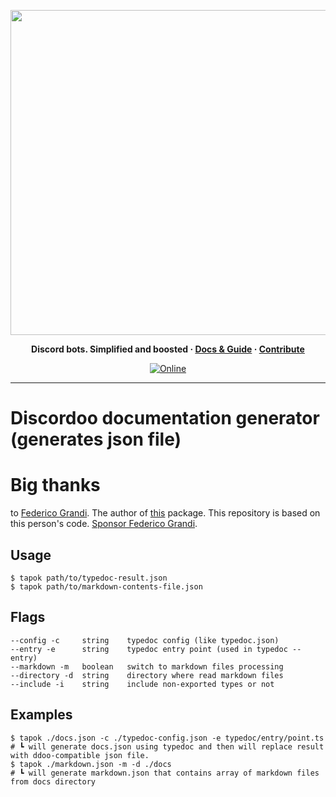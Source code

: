 <p align="center">
<img width="520" src="https://cdn.discordapp.com/attachments/531549268033404928/891388371384029184/ddoologo_new_1.2_banner_tapok.svg" alt="">
</p>

<p align="center">
  <b>
    Discord bots. Simplified and boosted
    <span> · </span>
    <a href="https://ddoo.dev/prov">Docs & Guide</a>
    <span> · </span>
    <a href="https://github.com/ddoodev/discordoo/blob/develop/CONTRIBUTING.md">Contribute</a>
  </b>
</p>

<p align="center">
  <a href="https://ddoo.dev/discord">
    <img 
      src="https://img.shields.io/discord/811663819721539674?color=7280DA&label=Discord&logo=discord&logoColor=white" 
      alt="Online"
    >
  </a>
</p>
<hr>

# Discordoo documentation generator (generates json file)

Big thanks
=
to [Federico Grandi](https://github.com/EndBug). The author of [this](https://github.com/dbots-pkg/ts-docgen) package. This repository is based on this person's code. [Sponsor Federico Grandi](https://github.com/sponsors/EndBug).

Usage
-
```shell
$ tapok path/to/typedoc-result.json
$ tapok path/to/markdown-contents-file.json
```

Flags
-
```shell
--config -c     string    typedoc config (like typedoc.json)
--entry -e      string    typedoc entry point (used in typedoc --entry)
--markdown -m   boolean   switch to markdown files processing
--directory -d  string    directory where read markdown files
--include -i    string    include non-exported types or not
```

Examples
-
```shell
$ tapok ./docs.json -c ./typedoc-config.json -e typedoc/entry/point.ts
# ┗ will generate docs.json using typedoc and then will replace result with ddoo-compatible json file.
$ tapok ./markdown.json -m -d ./docs
# ┗ will generate markdown.json that contains array of markdown files from docs directory
```
